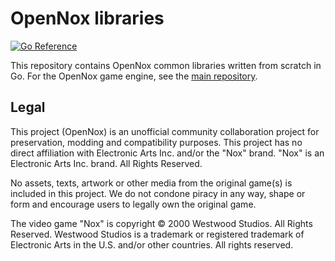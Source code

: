 # OpenNox libraries
[![Go Reference](https://pkg.go.dev/badge/github.com/noxworld-dev/opennox-lib.svg)](https://pkg.go.dev/github.com/noxworld-dev/opennox-lib)

This repository contains OpenNox common libraries written from scratch in Go. For the OpenNox game engine, see the [main repository](https://github.com/noxworld-dev/opennox).

## Legal

This project (OpenNox) is an unofficial community collaboration project for preservation, modding and compatibility purposes.
This project has no direct affiliation with Electronic Arts Inc. and/or the "Nox" brand. "Nox" is an Electronic Arts Inc. brand. All Rights Reserved.

No assets, texts, artwork or other media from the original game(s) is included in this project.
We do not condone piracy in any way, shape or form and encourage users to legally own the original game.

The video game "Nox" is copyright © 2000 Westwood Studios. All Rights Reserved.
Westwood Studios is a trademark or registered trademark of Electronic Arts in the U.S. and/or other countries. All rights reserved.